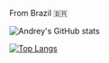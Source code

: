 From Brazil :brazil:

![Andrey's GitHub stats](https://github-readme-stats.vercel.app/api?username=andrey0800770&show_icons=true&theme=radical)

[![Top Langs](https://github-readme-stats.vercel.app/api/top-langs/?username=andrey0800770&theme=radical)](https://github.com/anuraghazra/github-readme-stats)
